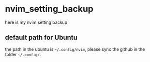 # nvim_setting_backup
here is my nvim setting backup
## default path for Ubuntu
the path in the ubuntu is `~/.config/nvim`, please sync the github in the folder `~/.config/`.
